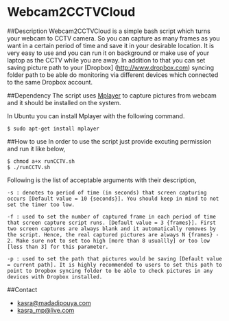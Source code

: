 # Webcam2CCTVCloud
##Description
Webcam2CCTVCloud is a simple bash script which turns your webcam to CCTV camera. So you can capture as many frames as you want in a certain period of time and save it in your desirable location.
It is very easy to use and you can run it on background or make use of your laptop as the CCTV while you are away.
In addition to that you can set saving picture path to your [Dropbox] (http://www.dropbox.com) syncing folder path to be able do monitoring via different devices which connected to the same Dropbox account.

##Dependency
The script uses [Mplayer](https://www.mplayerhq.hu/) to capture pictures from webcam and it should be installed on the system.

In Ubuntu you can install Mplayer with the following command.

    $ sudo apt-get install mplayer
  
##How to use
In order to use the script just provide excuting permission and run it like below,

    $ chmod a+x runCCTV.sh
    $ ./runCCTV.sh
Following is the list of acceptable arguments with their description,

    -s : denotes to period of time (in seconds) that screen capturing occurs [Default value = 10 {seconds}]. You should keep in mind to not set the timer too low.

    -f : used to set the number of captured frame in each period of time that screen capture script runs. [Default value = 3 {frames}]. First two screen captures are always blank and it automatically removes by the script. Hence, the real captured pictures are always N {frames} - 2. Make sure not to set too high [more than 8 usuallly] or too low [less than 3] for this parameter.

    -p : used to set the path that pictures would be saving [Default value = current path]. It is highly recommended to users to set this path to point to Dropbox syncing folder to be able to check pictures in any devices with Dropbox installed.
##Contact
* kasra@madadipouya.com  
* kasra_mp@live.com  
